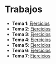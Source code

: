 # Trabajos 
- **Tema 1**: [Ejercicios](https://github.com/marlenelis/SWAP1516/blob/master/Teoria/Ejercicio_1.md)
- **Tema 2**: [Ejercicios](https://github.com/marlenelis/SWAP1516/blob/master/Teoria/ejercicios_T2.md)
- **Tema 3**: [Ejercicios](https://github.com/marlenelis/SWAP1516/blob/master/Teoria/ejercicios_T3.md)
- **Tema 4**: [Ejercicios](https://github.com/marlenelis/SWAP1516/blob/master/Teoria/ejercicios_T4.md)
- **Tema 5**: [Ejercicios](https://github.com/marlenelis/SWAP1516/blob/master/Teoria/ejercicios_T5.md)
- **Tema 6**: [Ejercicios](https://github.com/marlenelis/SWAP1516/blob/master/Teoria/ejercicios_T6.md)
- **Tema 7**: [Ejercicios](https://github.com/marlenelis/SWAP1516/blob/master/Teoria/ejercicios_T7.md)
